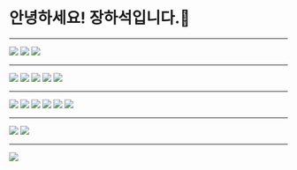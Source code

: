 # 안녕하세요! 장하석입니다.👋
<hr/>
<span>
<img src="https://img.shields.io/badge/Linux-FCC624?style=flat-square&logo=Linux&logoColor=white">
<img src="https://img.shields.io/badge/macOS-000000?style=flat-square&logo=Apple&logoColor=white">
<img src="https://img.shields.io/badge/Windows-0078D6?style=flat-square&logo=Windows&logoColor=white">
</span>

<hr/>
<span>
  <img src="https://img.shields.io/badge/Spring-6DB33F?style=flat-square&logo=Spring&logoColor=white">
  <img src="https://img.shields.io/badge/Spring Boot-6DB33F?style=flat-square&logo=Spring Boot&logoColor=white">
  <img src="https://img.shields.io/badge/Django-092E20?style=flat-square&logo=Django&logoColor=white">
  <img src="https://img.shields.io/badge/Swift-F05138?style=flat-square&logo=Swift&logoColor=white">
  <img src="https://img.shields.io/badge/Python-3776AB?style=flat-square&logo=Python&logoColor=white">
</span>

<hr/>
<span>
  <img src="https://img.shields.io/badge/Maven-C71A36?style=flat-square&logo=Apache Maven&logoColor=white">
  <img src="https://img.shields.io/badge/Gradle-02303A?style=flat-square&logo=Gradle&logoColor=white">
  <img src="https://img.shields.io/badge/Tomcat-F8DC75?style=flat-square&logo=Apache Tomcat&logoColor=white">
  <img src="https://img.shields.io/badge/EC2-FF9900?style=flat-square&logo=Amazon EC2&logoColor=white">
  <img src="https://img.shields.io/badge/Docker-2496ED?style=flat-square&logo=Docker&logoColor=white">
  <img src="https://img.shields.io/badge/Jenkins-D24939?style=flat-square&logo=Jenkins&logoColor=white">
</span>

<hr/>
<span>
  <img src="https://img.shields.io/badge/Oracle-F80000?style=flat-square&logo=Oracle&logoColor=white">
  <img src="https://img.shields.io/badge/MySQL-4479A1?style=flat-square&logo=MySQL&logoColor=white">
</span>

<hr/>
<span>
  <img src="https://img.shields.io/badge/JMeter-D22128?style=flat-square&logo=Apache JMeter&logoColor=white">
</span>
